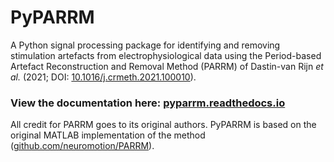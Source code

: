 # PyPARRM

A Python signal processing package for identifying and removing stimulation
artefacts from electrophysiological data using the Period-based Artefact
Reconstruction and Removal Method (PARRM) of Dastin-van Rijn *et al.* (2021;
DOI: [10.1016/j.crmeth.2021.100010](https://doi.org/10.1016/j.crmeth.2021.100010)).

### View the documentation here: [pyparrm.readthedocs.io](https://pyparrm.readthedocs.io/en/main/)


All credit for PARRM goes to its original authors. PyPARRM is based on the
original MATLAB implementation of the method ([github.com/neuromotion/PARRM](https://github.com/neuromotion/PARRM)).
